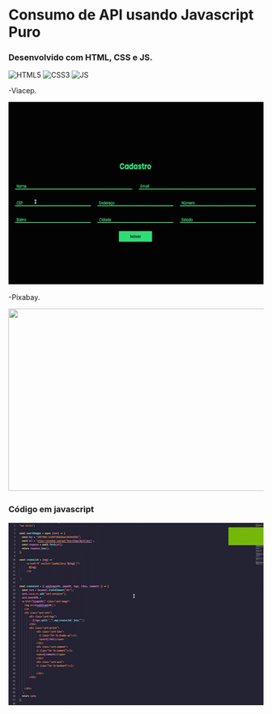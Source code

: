# Consumo de API usando Javascript Puro


### Desenvolvido com HTML, CSS e JS.
<div style="display: inline_block" >
    <img aling="center" alt="HTML5" src="https://img.shields.io/badge/HTML5-E34F26?style=for-the-badge&logo=html5&logoColor=white" />
    <img aling="center" alt="CSS3" src="https://img.shields.io/badge/CSS3-1572B6?style=for-the-badge&logo=css3&logoColor=white" />
    <img aling="center" alt="JS" src="https://img.shields.io/badge/JavaScript-F7DF1E?style=for-the-badge&logo=javascript&logoColor=black" />

</div>

-Viacep.

<p> 
    <img width="640" height="360" src="src/viacep.gif" >
</p>


-Pixabay.

<p> 
    <img width="640" height="360" src="src/pixabay1.gif" >
</p>

### Código em javascript

<p> 
    <img width="640" height="360" src="src/pixabayjs.gif" >
</p>


